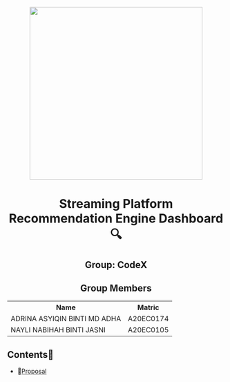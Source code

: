 <p align="center">
<img height='400px' src='https://assets.toptal.io/images?url=https://uploads.toptal.io/blog/image/125351/toptal-blog-image-1517915383695-cfef65b3d04c9f280f5d7f7a50465aeb.png'/>
</p>


<h1 align='center'>Streaming Platform Recommendation Engine Dashboard🔍</h1>
<h2 align='center'>Group: CodeX </h2>
<h2 align='center'>Group Members </h2>
<table align='center'>
  <tr>
    <th>Name</th>
    <th>Matric</th>
  </tr>
  <tr>
    <td>ADRINA ASYIQIN BINTI MD ADHA</td>
    <td>A20EC0174</td>
  </tr>
  <tr>
    <td>NAYLI NABIHAH BINTI JASNI</td>
    <td>A20EC0105</td>
  </tr>
</table>

## Contents📝
- 📑[Proposal](https://github.com/drshahizan/special-topic-data-engineering/blob/466df66387cc9c3ae17d9838c5591e114002c9b9/project/proposal/CodeX/PROPOSAL_CodeX.md)



